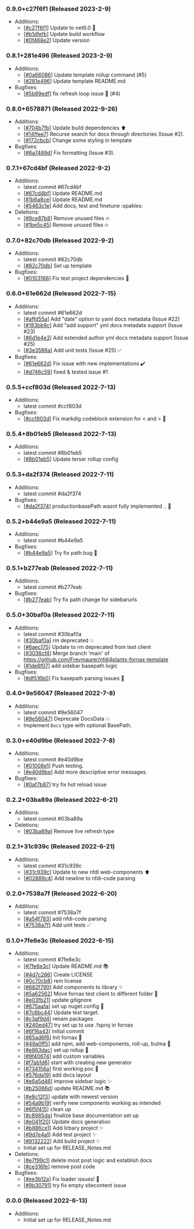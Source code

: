 ### 0.9.0+c27f6f1 (Released 2023-2-9)
* Additions:
    * [[#c27f6f1](https://github.com/Freymaurer/Nfdi4Plants.Fornax/commit/c27f6f19415c9e35bf3d8e176c970fddefd44978)] Update to net6.0 :tada:
    * [[#b1dfefb](https://github.com/Freymaurer/Nfdi4Plants.Fornax/commit/b1dfefbec46e53e05d6a0da3ea221a760dea96ac)] Update build workflow
    * [[#0f468e2](https://github.com/Freymaurer/Nfdi4Plants.Fornax/commit/0f468e216c1bc2cdbbbdc38f9017cc8e5fb9a726)] Update version

### 0.8.1+281e496 (Released 2023-2-9)
* Additions:
    * [[#0a66086](https://github.com/Freymaurer/Nfdi4Plants.Fornax/commit/0a660869e72df0b385dae9ca4bde0535c6441128)] Update template rollup command (#5)
    * [[#281e496](https://github.com/Freymaurer/Nfdi4Plants.Fornax/commit/281e4963e7189e47fa8ef8c11ff08e9c7e51d363)] Update template README.md
* Bugfixes:
    * [[#5b69edf](https://github.com/Freymaurer/Nfdi4Plants.Fornax/commit/5b69edf80bf613317e9f523dc98e8274f34a9170)] fix refresh loop issue :bug: (#4)

### 0.8.0+6578871 (Released 2022-9-26)
* Additions:
    * [[#704b7fb](https://github.com/Freymaurer/Nfdi4Plants.Fornax/commit/704b7fb6f39fb99bce556ae06aa5736c7acebc57)] Update build dependencies :arrow_up:
    * [[#14ffee7](https://github.com/Freymaurer/Nfdi4Plants.Fornax/commit/14ffee71712c1186f70a99eeb14fa2483c9e22ca)] Recurse search for docs through directories (Issue #2).
    * [[#172cbcb](https://github.com/Freymaurer/Nfdi4Plants.Fornax/commit/172cbcbbc580d95f9c80f8c110844d53c75ad8f7)] Change some styling in template
* Bugfixes:
    * [[#8a7489d](https://github.com/Freymaurer/Nfdi4Plants.Fornax/commit/8a7489df718aed6d92533d194e9b41dc265ae4e1)] Fix formatting (Issue #3).

### 0.7.1+67cd4bf (Released 2022-9-2)
* Additions:
    * latest commit #67cd4bf
    * [[#67cd4bf](https://github.com/Freymaurer/Nfdi4Plants.Fornax/commit/67cd4bf13ca9afd6d17524a3ad802b14f92f7c2b)] Update README.md
    * [[#1b6a8ce](https://github.com/Freymaurer/Nfdi4Plants.Fornax/commit/1b6a8cee42e3286776e33edd9a22a21c1eec0381)] Update README.md
    * [[#5463c1e](https://github.com/Freymaurer/Nfdi4Plants.Fornax/commit/5463c1e762104a0c49fc90c6af5ea7ca489ea053)] Add docs, test and finetune :spakles:
* Deletions:
    * [[#9ce87b8](https://github.com/Freymaurer/Nfdi4Plants.Fornax/commit/9ce87b83d2591043cffdee8f0f0bcc05bd2859fc)] Remove unused files :fire:
    * [[#1be5c45](https://github.com/Freymaurer/Nfdi4Plants.Fornax/commit/1be5c4570338b23880ff229d26bf4b01d0e29f33)] Remove unused files :fire:

### 0.7.0+82c70db (Released 2022-9-2)
* Additions:
    * latest commit #82c70db
    * [[#82c70db](https://github.com/Freymaurer/Nfdi4Plants.Fornax/commit/82c70db2230748e7c7ad90670626baae8b29f297)] Set up template
* Bugfixes:
    * [[#0103166](https://github.com/Freymaurer/Nfdi4Plants.Fornax/commit/010316603977c958e244b160dce4ba36010caafe)] Fix test project dependencies :bug:

### 0.6.0+61e662d (Released 2022-7-15)
* Additions:
    * latest commit #61e662d
    * [[#affd55a](https://github.com/Freymaurer/Nfdi4Plants.Fornax/commit/affd55aafd2a5df478f9da0fde1649889b36e697)] Add "date" option to yaml docs metadata (Issue #22)
    * [[#183bb9c](https://github.com/Freymaurer/Nfdi4Plants.Fornax/commit/183bb9cc64a08d34a0992f65eb11ba87c32c3f1d)] Add "add support" yml docs metadata support (Issue #23)
    * [[#6d1e4e3](https://github.com/Freymaurer/Nfdi4Plants.Fornax/commit/6d1e4e35a978ce47f5eb54471ab921f376e01139)] Add extended author yml docs metadata support (Issue #25)
    * [[#3e3586a](https://github.com/Freymaurer/Nfdi4Plants.Fornax/commit/3e3586a0c3475abbdd77906161610a3a911efb6c)] Add unit tests (Issue #25) :white_check_mark:
* Bugfixes:
    * [[#61e662d](https://github.com/Freymaurer/Nfdi4Plants.Fornax/commit/61e662d08b13582b7567b581a0c3ef407c13e69b)] Fix issue with new implementations :heavy_check_mark:
    * [[#d746c59](https://github.com/Freymaurer/Nfdi4Plants.Fornax/commit/d746c59d80d6b45c8e9496886590141ae72ba125)] fixed & tested issue #1

### 0.5.5+ccf803d (Released 2022-7-13)
* Additions:
    * latest commit #ccf803d
* Bugfixes:
    * [[#ccf803d](https://github.com/Freymaurer/Nfdi4Plants.Fornax/commit/ccf803de344d52b599406801b308d7396c8e34c6)] Fix markdig codeblock extension for < and > :bug:

### 0.5.4+8b01eb5 (Released 2022-7-13)
* Additions:
    * latest commit #8b01eb5
    * [[#8b01eb5](https://github.com/Freymaurer/Nfdi4Plants.Fornax/commit/8b01eb56b01e47ddf5a07d7cdef97368bc266914)] Update terser rollup config

### 0.5.3+da2f374 (Released 2022-7-11)
* Additions:
    * latest commit #da2f374
* Bugfixes:
    * [[#da2f374](https://github.com/Freymaurer/Nfdi4Plants.Fornax/commit/da2f374d1273f0e49a08325f02041bf6b1858699)] productionbasePath wasnt fully implemented .. :bug:

### 0.5.2+b44e9a5 (Released 2022-7-11)
* Additions:
    * latest commit #b44e9a5
* Bugfixes:
    * [[#b44e9a5](https://github.com/Freymaurer/Nfdi4Plants.Fornax/commit/b44e9a590407e687d829dd7a64ac10e3ffe4becd)] Try fix path bug :bug:

### 0.5.1+b277eab (Released 2022-7-11)
* Additions:
    * latest commit #b277eab
* Bugfixes:
    * [[#b277eab](https://github.com/Freymaurer/Nfdi4Plants.Fornax/commit/b277eab3632cc2f0a7d083105f8de405b1b694f4)] Try fix path change for sidebarurls

### 0.5.0+30baf0a (Released 2022-7-11)
* Additions:
    * latest commit #30baf0a
    * [[#30baf0a](https://github.com/Freymaurer/Nfdi4Plants.Fornax/commit/30baf0a5d1d91f43f15c42561d18bf2875e91183)] rm deprecated :boom:
    * [[#6aec175](https://github.com/Freymaurer/Nfdi4Plants.Fornax/commit/6aec175b5141ad87f113b6a0ac5e7bcf9d740850)] Update to rm deprecated from test client
    * [[#3036cf4](https://github.com/Freymaurer/Nfdi4Plants.Fornax/commit/3036cf47d8a46e9b4f3084d1e4430267d60173ae)] Merge branch 'main' of https://github.com/Freymaurer/nfdi4plants-fornax-template
    * [[#1de8f07](https://github.com/Freymaurer/Nfdi4Plants.Fornax/commit/1de8f0722c7d61c82441e2f3af5536be9ee10f52)] add sidebar basepath logic
* Bugfixes:
    * [[#df516b0](https://github.com/Freymaurer/Nfdi4Plants.Fornax/commit/df516b0fcef211b3d2d6a727987fbd976d9d531e)] Fix basepath parsing issues :bug:

### 0.4.0+9e56047 (Released 2022-7-8)
* Additions:
    * latest commit #9e56047
    * [[#9e56047](https://github.com/Freymaurer/Nfdi4Plants.Fornax/commit/9e56047125b584ad5fcf34487858f822a7f592bc)] Deprecate DocsData :boom:
    * Implement `Docs` type with optional BasePath.

### 0.3.0+e40d9be (Released 2022-7-8)
* Additions:
    * latest commit #e40d9be
    * [[#01008e1](https://github.com/Freymaurer/Nfdi4Plants.Fornax/commit/01008e1bf83787fba955f13eaaee662471729e65)] Push testing.
    * [[#e40d9be](https://github.com/Freymaurer/Nfdi4Plants.Fornax/commit/e40d9be8cea57956e2bd4f4d421ccdc44f08d02d)] Add more descriptive error messages.
* Bugfixes:
    * [[#0af7b87](https://github.com/Freymaurer/Nfdi4Plants.Fornax/commit/0af7b87f6aede5f02ee87fe1af58327aa8cf3a8b)] try fix hot reload issue

### 0.2.2+03ba89a (Released 2022-6-21)
* Additions:
    * latest commit #03ba89a
* Deletions:
    * [[#03ba89a](https://github.com/Freymaurer/Nfdi4Plants.Fornax/commit/03ba89a2ac5567df6d21a0da0825d125ee405832)] Remove live refresh type

### 0.2.1+31c939c (Released 2022-6-21)
* Additions:
    * latest commit #31c939c
    * [[#31c939c](https://github.com/Freymaurer/Nfdi4Plants.Fornax/commit/31c939c32ef76bc7fd15917188358e116dcf54e1)] Update to new nfdi web-components :arrow_up:
    * [[#02889c4](https://github.com/Freymaurer/Nfdi4Plants.Fornax/commit/02889c4b595d39b4a4b0a051391bb5aeb3cdbef9)] Add newline to nfdi-code parsing

### 0.2.0+7538a7f (Released 2022-6-20)
* Additions:
    * latest commit #7538a7f
    * [[#a54f783](https://github.com/Freymaurer/Nfdi4Plants.Fornax/commit/a54f783ff3193195bde18f2d16dc4cfd195199ab)] add nfdi-code parsing
    * [[#7538a7f](https://github.com/Freymaurer/Nfdi4Plants.Fornax/commit/7538a7f977e5f2643b3ab69f43038a8034599539)] Add unit tests :white_check_mark:

### 0.1.0+7fe6e3c (Released 2022-6-15)
* Additions:
    * latest commit #7fe6e3c
    * [[#7fe6e3c](https://github.com/Freymaurer/Nfdi4Plants.Fornax/commit/7fe6e3ca480406383c8565a230c6831ef971ae29)] Update README.md :books:
    * [[#4d7c266](https://github.com/Freymaurer/Nfdi4Plants.Fornax/commit/4d7c26668c8456e132d4c5c70c683bb2acea26f1)] Create LICENSE
    * [[#0c70cb8](https://github.com/Freymaurer/Nfdi4Plants.Fornax/commit/0c70cb81a89cd6813790d77ff57b734a6a0c95e1)] rem license
    * [[#682f790](https://github.com/Freymaurer/Nfdi4Plants.Fornax/commit/682f790cacd6fa07745ef5e0bc6d0abb416bd110)] Add components to library :sparkles:
    * [[#5a62562](https://github.com/Freymaurer/Nfdi4Plants.Fornax/commit/5a62562d7913119af92cf325a4b6abba47defbb7)] Move fornax test client to different folder :hammer:
    * [[#e03fb21](https://github.com/Freymaurer/Nfdi4Plants.Fornax/commit/e03fb21df30872acfc242b0458f7c0e9eba2320b)] update gitignore
    * [[#675aa1a](https://github.com/Freymaurer/Nfdi4Plants.Fornax/commit/675aa1aa20a8c26dbde9995442e70beaf336cdb7)] set up nuget.config :art:
    * [[#7c6bc44](https://github.com/Freymaurer/Nfdi4Plants.Fornax/commit/7c6bc44065359371fc3c2ee1522b91b4154e7745)] Update test target.
    * [[#c3af9d4](https://github.com/Freymaurer/Nfdi4Plants.Fornax/commit/c3af9d4492a664f685d5b3e3e9ff659bd4df5cbb)] renam packages
    * [[#240ed47](https://github.com/Freymaurer/Nfdi4Plants.Fornax/commit/240ed4760d2d33a8106687e7e80be105fe498a7c)] try set up to use .fsproj in fornax
    * [[#6f16a43](https://github.com/Freymaurer/Nfdi4Plants.Fornax/commit/6f16a43dcfb516d36793e1274ad99e85d7e8ff27)] Initial commit
    * [[#65ad6f6](https://github.com/Freymaurer/Nfdi4Plants.Fornax/commit/65ad6f655ce2a1a22f366ae916d5e1fd870d8627)] Init fornax :tada:
    * [[#49a0ff5](https://github.com/Freymaurer/Nfdi4Plants.Fornax/commit/49a0ff5615ccd084d88856216ff57a10c18478ad)] add npm, add web-components, roll-up, bulma :tada:
    * [[#e863dac](https://github.com/Freymaurer/Nfdi4Plants.Fornax/commit/e863dac8c4a44e766b2e8410a018418fc2b9fc04)] set up rollup :tada:
    * [[#9f40674](https://github.com/Freymaurer/Nfdi4Plants.Fornax/commit/9f406748da9f12e451a003d79eb436ad216e2f43)] add custom variables
    * [[#f7ab1d6](https://github.com/Freymaurer/Nfdi4Plants.Fornax/commit/f7ab1d6c336372093ad9f580fcd652638bddecf9)] start with creating new generator
    * [[#734156a](https://github.com/Freymaurer/Nfdi4Plants.Fornax/commit/734156a545eb5452b376cd2f2b44b8acb6a6be9a)] first working poc :tada:
    * [[#576da19](https://github.com/Freymaurer/Nfdi4Plants.Fornax/commit/576da194fa9334a0c864420dd7374e0effcb5576)] add docs layout
    * [[#e6a5d46](https://github.com/Freymaurer/Nfdi4Plants.Fornax/commit/e6a5d46f157d475b05ae127c7030441c08fd87ad)] improve sidebar logic :sparkles:
    * [[#b25066d](https://github.com/Freymaurer/Nfdi4Plants.Fornax/commit/b25066d6a79a82ec76015a6e45bf0683462d1cce)] update README.md :books:
    * [[#e8c12f3](https://github.com/Freymaurer/Nfdi4Plants.Fornax/commit/e8c12f311462952ae8e89edc47d053d9b3aab96e)] update with newest version
    * [[#54a9b19](https://github.com/Freymaurer/Nfdi4Plants.Fornax/commit/54a9b19dca2d3e2d640699490aeed53e5850804f)] verify new components working as intended
    * [[#6f5f415](https://github.com/Freymaurer/Nfdi4Plants.Fornax/commit/6f5f415875e17c07ae9706275b37758ebaa3eb71)] clean up
    * [[#c8965da](https://github.com/Freymaurer/Nfdi4Plants.Fornax/commit/c8965dae1632cd422304f8be56a311e3549683df)] finalize base documentation set up
    * [[#e041f20](https://github.com/Freymaurer/Nfdi4Plants.Fornax/commit/e041f20c5aaf2c7e68bf3743fc483d841d5d3c6d)] Update docs generation
    * [[#b886ce1](https://github.com/Freymaurer/Nfdi4Plants.Fornax/commit/b886ce142923e8cc96ba8137ba5c149e0d6e1dba)] Add lirbary project :sparkles:
    * [[#9d7e4a1](https://github.com/Freymaurer/Nfdi4Plants.Fornax/commit/9d7e4a1ca5d479eef6da9432dc997aa56b94f107)] Add test project :sparkles:
    * [[#9132222](https://github.com/Freymaurer/Nfdi4Plants.Fornax/commit/9132222438f0e703a34cabffefb99e6eec26cd26)] Add build project :sparkles:
    * Initial set up for RELEASE_Notes.md
* Deletions:
    * [[#e7f99c1](https://github.com/Freymaurer/Nfdi4Plants.Fornax/commit/e7f99c1748fa7e4b86f6c58e927ebe50014f8d7f)] delete most post logic and establish docs
    * [[#ce316fe](https://github.com/Freymaurer/Nfdi4Plants.Fornax/commit/ce316fe882632c100a938a998b3a695a7a80d794)] remove post code
* Bugfixes:
    * [[#ee3b12a](https://github.com/Freymaurer/Nfdi4Plants.Fornax/commit/ee3b12ae09d6cc5d2ea077e5c20240e7485dff3d)] Fix loader issues! :bug:
    * [[#9b30791](https://github.com/Freymaurer/Nfdi4Plants.Fornax/commit/9b307917d099f72e737b6977d5a839b28aa2cb16)] try fix empty sitecontent issue

### 0.0.0 (Released 2022-6-13)
* Additions:
    * Initial set up for RELEASE_Notes.md

